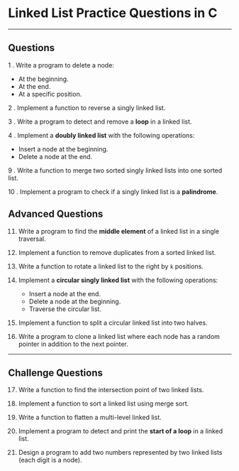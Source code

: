 # Linked List Practice Questions in C

<!-- ## **Basic Questions**
1. Write a program to implement a **singly linked list** and perform the following operations:
   - Insert a node at the beginning.
   - Insert a node at the end.
   - Insert a node at a given position.

2. Write a function to traverse a singly linked list and print its elements.

3. Implement a program to count the number of nodes in a linked list.

4. Write a function to search for an element in a linked list. -->

---

## **Questions**
1 . Write a program to delete a node:
   - At the beginning.
   - At the end.
   - At a specific position.

2 . Implement a function to reverse a singly linked list.

3 . Write a program to detect and remove a **loop** in a linked list.

4 . Implement a **doubly linked list** with the following operations:
   - Insert a node at the beginning.
   - Delete a node at the end.

9 . Write a function to merge two sorted singly linked lists into one sorted list.

10 . Implement a program to check if a singly linked list is a **palindrome**.


## **Advanced Questions**
11. Write a program to find the **middle element** of a linked list in a single traversal.

12. Implement a function to remove duplicates from a sorted linked list.

13. Write a function to rotate a linked list to the right by `k` positions.

14. Implement a **circular singly linked list** with the following operations:
    - Insert a node at the end.
    - Delete a node at the beginning.
    - Traverse the circular list.

15. Implement a function to split a circular linked list into two halves.

16. Write a program to clone a linked list where each node has a random pointer in addition to the next pointer.

---

## **Challenge Questions**
17. Write a function to find the intersection point of two linked lists.

18. Implement a function to sort a linked list using merge sort.

19. Write a function to flatten a multi-level linked list.

20. Implement a program to detect and print the **start of a loop** in a linked list.

21. Design a program to add two numbers represented by two linked lists (each digit is a node).
